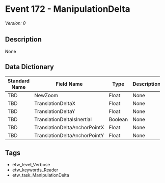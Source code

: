# Event 172 - ManipulationDelta
###### Version: 0

## Description
None

## Data Dictionary
|Standard Name|Field Name|Type|Description|Sample Value|
|---|---|---|---|---|
|TBD|NewZoom|Float|None|`None`|
|TBD|TranslationDeltaX|Float|None|`None`|
|TBD|TranslationDeltaY|Float|None|`None`|
|TBD|TranslationDeltaIsInertial|Boolean|None|`None`|
|TBD|TranslationDeltaAnchorPointX|Float|None|`None`|
|TBD|TranslationDeltaAnchorPointY|Float|None|`None`|

## Tags
* etw_level_Verbose
* etw_keywords_Reader
* etw_task_ManipulationDelta
